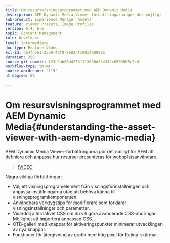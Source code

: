 ```yaml
---
title: Om resursvisningsprogrammet med AEM Dynamic Media
description: AEM Dynamic Media Viewer-förbättringarna gör det möjligt för AEM att definiera och anpassa hur resurser presenteras för webbplatsanvändare.
sub-product: Experience Manager Assets
feature: Viewer Presets, Image Profiles
version: 6.4, 6.5
topic: Content Management
role: Developer
level: Intermediate
doc-type: Feature Video
exl-id: db4fc561-2368-4df8-9b02-fc08afa00805
duration: 260
source-git-commit: f23c2ab86d42531113690df2e342c65060b5c7cd
workflow-type: tm+mt
source-wordcount: '119'
ht-degree: 0%

---
```


# Om resursvisningsprogrammet med AEM Dynamic Media{#understanding-the-asset-viewer-with-aem-dynamic-media}

AEM Dynamic Media Viewer-förbättringarna gör det möjligt för AEM att definiera och anpassa hur resurser presenteras för webbplatsanvändare.

>[!VIDEO](https://video.tv.adobe.com/v/17783?quality=12&learn=on)

Några viktiga förbättringar:

* Välj ett visningsprogramelement från visningsförinställningen och anpassa inställningarna utan att behöva känna till visningsprogramkomponenten.
* Användbara verktygstips för modifierare som förklarar visningsinställningar och parametrar.
* Visa/dölj alternativet CSS om du vill göra avancerade CSS-ändringar. Möjlighet att importera anpassad CSS.
* OTB-galleri med knappar för aktiveringspunkter minimerar utvecklingen av nya knappar.
* Funktioner för återgivning av grafik med hög pixel för Retina-skärmar.
